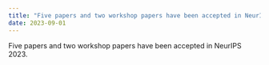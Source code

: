 ```yaml
---
title: "Five papers and two workshop papers have been accepted in NeurIPS 2023."
date: 2023-09-01
---
```

Five papers and two workshop papers have been accepted in NeurIPS 2023.
